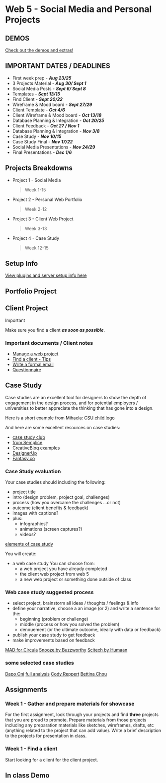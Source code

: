 # Web 5 - Social Media and Personal Projects

## DEMOS

[Check out the demos and extras!](demos/README.md)

## IMPORTANT DATES / DEADLINES

- First week prep - **_Aug 23/25_**
- 3 Projects Material - **_Aug 30/ Sept 1_**
- Social Media Posts - **_Sept 6/ Sept 8_**
- Templates - **_Sept 13/15_**
- Find Client - **_Sept 20/22_**
- Wireframe & Mood board - **_Sept 27/29_**
- Client Template - **_Oct 4/6_**
- Client Wireframe & Mood board - **_Oct 13/18_**
- Database Planning & Integration - **_Oct 20/25_**
- Client Feedback - **_Oct 27 / Nov 1_**
- Database Planning & Integration - **_Nov 3/8_**
- Case Study - **_Nov 10/15_**
- Case Study Final - **_Nov 17/22_**
- Social Media Presentations - **_Nov 24/29_**
- Final Presentations - **_Dec 1/6_**

## Projects Breakdowns

- Project 1 - Social Media
  > Week 1-15
- Project 2 - Personal Web Portfolio
  > Week 2-12
- Project 3 - Client Web Project
  > Week 3-13
- Project 4 - Case Study
  > Week 12-15

## Setup Info

[View plugins and server setup info here](notes/micromedia-server-setup.md)

## Portfolio Project

## Client Project

> [!IMPORTANT]
> Make sure you find a client **_as soon as possible_**.

### Important documents / Client notes

- [Manage a web project](notes/manage-a-web-project.md)
- [Find a client - Tips](notes/find-potential-clients.md)
- [Write a formal email](notes/how-to-write-a-formal-email.md)
- [Questionnaire](notes/webdesign-questionaire.md)

## Case Study

Case studies are an excellent tool for designers to show the depth of engagement in the design process, and for potential employers / universities to better appreciate the thinking that has gone into a design.

Here is a short example from Mihaela: [CSU child logo](http://www.emiha.com/csu-childrenLogo.html)

And here are some excellent resources on case studies:

- [case study club](https://www.casestudy.club/journal/ux-designer-portfolio)
- [from Semplice](https://www.semplice.com/how-to-write-case-studies-for-your-portfolio)
- [CreativeBloq examples](https://www.creativebloq.com/advice/write-engaging-case-studies-for-your-portfolio)
- [DesignerUp](https://designerup.co/blog/10-exceptional-product-design-portfolios-with-case-study-breakdowns/)
- [Fantasy.co](https://fantasy.co/)

### Case Study evaluation

Your case studies should including the following:

- project title
- intro (design problem, project goal, challenges)
- process (how you overcame the challenges ...or not)
- outcome (client benefits & feedback)
- images with captions?
- plus:
  - infographics?
  - animations (screen captures?)
  - videos?

[elements of case study](notes/elements-of-a-case-study.MD)

You will create:

- a web case study You can choose from:
  - a web project you have already completed
  - the client web project from web 5
  - a new web project or something done outside of class

### Web case study suggested process

- select project, brainstorm all ideas / thoughts / feelings & info
- define your narrative, choose a an image (or 2) and write a sentence for the:
  - beginning (problem or challenge)
  - middle (process or how you solved the problem)
  - denouement (or the ultimate outcome, ideally with data or feedback)
- publish your case study to get feedback
- make improvements based on feedback

[MAD for Circula](https://www.mad.ac/work/circula/)
[Snooze by Buzzworthy](http://buzzworthystudio.com/project-snooze)
[Scitech by Humaan](https://humaan.com/case-study/scitech/)

### some selected case studies

[Dapo Oni](https://dapo.ooo/Lucid-Dreaming-Study)
[full analysis](https://medium.com/@dapooni/lucid-dreaming-connections-to-mindfulness-creativity-1914e939a682)
[Cody Reppert](https://www.codyreppert.com/seedly)
[Bettina Chou](https://bettinachou.com/)

## Assignments

### Week 1 - Gather and prepare materials for showcase

For the first assignment, look through your projects and find **three** projects that you are proud to promote. Prepare materials from those projects including any preparation materials like sketches, wireframes, drafts, etc (anything related to the project that can add value). Write a brief description to the projects for presentation in class.

### Week 1 - Find a client

Start looking for a client for the client project.

<!-- 

### Week 2- Introduction page & Social Media Posts

For next week, you will create a simple (single) landing page as an introduction about yourself (for Natalia's class) and three (3) social media posts on 3 different projects you worked on.

Do not overcomplicate things for your landing page. Keep it simple and responsive (mobile first). For the social media posts, you should gather some material and / or screenshots (You will need them for your personal portfolio later in the semester). Keep your resources as high resolution as possible, we will revisit resizing for web again later.

**Remember, most important thing is to be creative about your presentation!**

### Week 3 - Portfolio template structure and ideas

For next week, bring ideas for your portfolio template: how do you want one of your portfolio template pages to look? Bring material and ideas for structuring a template in class. -->

## In class Demo

<!-- ### Week 1 - Anatomy of a website

We will break down different parts of a website and this is our workflow this semester:

- Requirements
- Structure

### Week 2 - Structuring a page

We will look at how to break down requirements and structure a page by proper semantic tags and also responsive styling by thinking mobile first.

- Demo Section 1
- Demo Section 2

### Week 3 - Clients

We will look at how to find clients, what to ask, how to ask it and practice structuring html with your portfolio template. -->
